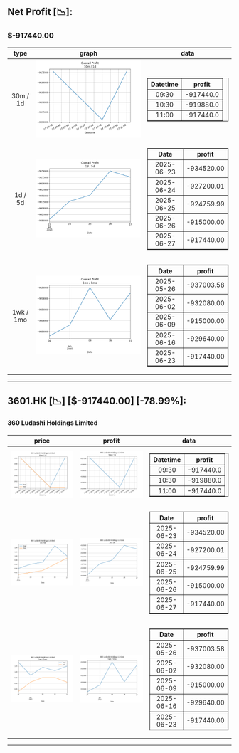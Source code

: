## Net Profit [📉]:
### $-917440.00
|type|graph|data|
|:---:|:---:|:---:|
|30m / 1d|![net_profit](image/overall_30m-1d.png)|<table border="1" class="dataframe"> <thead> <tr style="text-align: center;"> <th>Datetime</th> <th>profit</th> </tr> </thead> <tbody> <tr> <td>09:30</td> <td>-917440.0</td> </tr> <tr> <td>10:30</td> <td>-919880.0</td> </tr> <tr> <td>11:00</td> <td>-917440.0</td> </tr> </tbody></table>|
|1d / 5d|![net_profit](image/overall_1d-5d.png)|<table border="1" class="dataframe"> <thead> <tr style="text-align: center;"> <th>Date</th> <th>profit</th> </tr> </thead> <tbody> <tr> <td>2025-06-23</td> <td>-934520.00</td> </tr> <tr> <td>2025-06-24</td> <td>-927200.01</td> </tr> <tr> <td>2025-06-25</td> <td>-924759.99</td> </tr> <tr> <td>2025-06-26</td> <td>-915000.00</td> </tr> <tr> <td>2025-06-27</td> <td>-917440.00</td> </tr> </tbody></table>|
|1wk / 1mo|![net_profit](image/overall_1wk-1mo.png)|<table border="1" class="dataframe"> <thead> <tr style="text-align: center;"> <th>Date</th> <th>profit</th> </tr> </thead> <tbody> <tr> <td>2025-05-26</td> <td>-937003.58</td> </tr> <tr> <td>2025-06-02</td> <td>-932080.00</td> </tr> <tr> <td>2025-06-09</td> <td>-915000.00</td> </tr> <tr> <td>2025-06-16</td> <td>-929640.00</td> </tr> <tr> <td>2025-06-23</td> <td>-917440.00</td> </tr> </tbody></table>|
---
## 3601.HK [📉] [$-917440.00] [-78.99%]:
#### 360 Ludashi Holdings Limited
|price|profit|data|
|:---:|:---:|:---:|
|![price](image/3601.HK_30m-1d_price.png)|![profit](image/3601.HK_30m-1d_profit.png)|<table border="1" class="dataframe"> <thead> <tr style="text-align: center;"> <th>Datetime</th> <th>profit</th> </tr> </thead> <tbody> <tr> <td>09:30</td> <td>-917440.0</td> </tr> <tr> <td>10:30</td> <td>-919880.0</td> </tr> <tr> <td>11:00</td> <td>-917440.0</td> </tr> </tbody></table>|
|![price](image/3601.HK_1d-5d_price.png)|![profit](image/3601.HK_1d-5d_profit.png)|<table border="1" class="dataframe"> <thead> <tr style="text-align: center;"> <th>Date</th> <th>profit</th> </tr> </thead> <tbody> <tr> <td>2025-06-23</td> <td>-934520.00</td> </tr> <tr> <td>2025-06-24</td> <td>-927200.01</td> </tr> <tr> <td>2025-06-25</td> <td>-924759.99</td> </tr> <tr> <td>2025-06-26</td> <td>-915000.00</td> </tr> <tr> <td>2025-06-27</td> <td>-917440.00</td> </tr> </tbody></table>|
|![price](image/3601.HK_1wk-1mo_price.png)|![profit](image/3601.HK_1wk-1mo_profit.png)|<table border="1" class="dataframe"> <thead> <tr style="text-align: center;"> <th>Date</th> <th>profit</th> </tr> </thead> <tbody> <tr> <td>2025-05-26</td> <td>-937003.58</td> </tr> <tr> <td>2025-06-02</td> <td>-932080.00</td> </tr> <tr> <td>2025-06-09</td> <td>-915000.00</td> </tr> <tr> <td>2025-06-16</td> <td>-929640.00</td> </tr> <tr> <td>2025-06-23</td> <td>-917440.00</td> </tr> </tbody></table>|
---
